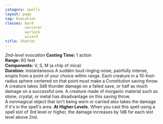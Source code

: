 ```yaml
---
category: spells
layout: page
tag: Evocation
classes: bard
         sorcerer
         warlock
         wizard
title: Shatter 
---
```

_2nd-level evocation_ 
**Casting Time:** 1 action    
**Range:** 60 feet    
**Components:** V, S, M (a chip of mica)    
**Duration:** Instantaneous 
A sudden loud ringing noise, painfully intense, erupts from a point of your choice within range. Each creature in a 10-foot-radius sphere centered on that point must make a Constitution saving throw. A creature takes 3d8 thunder damage on a failed save, or half as much damage on a successful one. A creature made of inorganic material such as stone, crystal, or metal has disadvantage on this saving throw.    
A nonmagical object that isn't being worn or carried also takes the damage if it's in the spell's area. 
**At Higher Levels.** When you cast this spell using a spell slot of 3rd level or higher, the damage increases by 1d8 for each slot level above 2nd. 